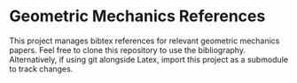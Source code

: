 # Geometric Mechanics References

This project manages bibtex references for relevant geometric mechanics papers.
Feel free to clone this repository to use the bibliography. Alternatively, if
using git alongside Latex, import this project as a submodule to track changes.